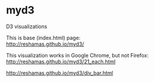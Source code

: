 # myd3
D3 visualizations

This is base (index.html) page:  
http://reshamas.github.io/myd3/

This visualization works in Google Chrome, but not Firefox:  
http://reshamas.github.io/myd3/21_each.html  

http://reshamas.github.io/myd3/div_bar.html 
